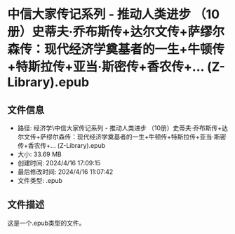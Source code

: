 ﻿# 中信大家传记系列 - 推动人类进步 （10册）史蒂夫·乔布斯传+达尔文传+萨缪尔森传：现代经济学奠基者的一生+牛顿传+特斯拉传+亚当·斯密传+香农传+... (Z-Library).epub

## 文件信息
- 路径: 经济学\中信大家传记系列 - 推动人类进步 （10册）史蒂夫·乔布斯传+达尔文传+萨缪尔森传：现代经济学奠基者的一生+牛顿传+特斯拉传+亚当·斯密传+香农传+... (Z-Library).epub
- 大小: 33.69 MB
- 创建时间: 2024/4/16 17:09:15
- 最后修改时间: 2024/4/16 11:07:42
- 文件类型: .epub

## 文件描述
这是一个.epub类型的文件。

